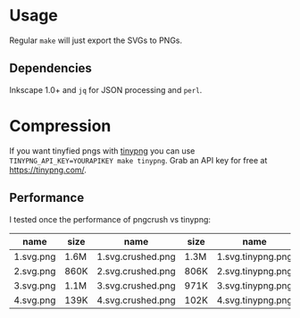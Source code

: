 # Usage

Regular `make` will just export the SVGs to PNGs.

## Dependencies

Inkscape 1.0+ and `jq` for JSON processing and `perl`.

# Compression

If you want tinyfied pngs with [tinypng](https://tinypng.com/) you can use `TINYPNG_API_KEY=YOURAPIKEY make tinypng`. Grab an API key for free at https://tinypng.com/.

## Performance

I tested once the performance of pngcrush vs tinypng:

name | size | name | size | name | size
-----|------|------|------|------|-----
1.svg.png | 1.6M | 1.svg.crushed.png | 1.3M | 1.svg.tinypng.png | 632K
2.svg.png | 860K | 2.svg.crushed.png | 806K | 2.svg.tinypng.png | 286K
3.svg.png | 1.1M | 3.svg.crushed.png | 971K | 3.svg.tinypng.png | 341K
4.svg.png | 139K | 4.svg.crushed.png | 102K | 4.svg.tinypng.png |  48K
